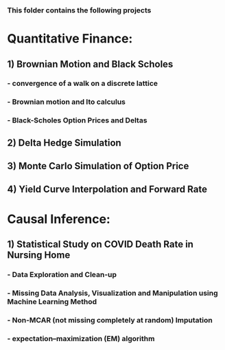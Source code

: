 ### This folder contains the following projects

# Quantitative Finance:

## 1) Brownian Motion and Black Scholes
###   - convergence of a walk on a discrete lattice
###   - Brownian motion and Ito calculus
###   - Black-Scholes Option Prices and Deltas

## 2) Delta Hedge Simulation

## 3) Monte Carlo Simulation of Option Price

## 4) Yield Curve Interpolation and Forward Rate


# Causal Inference:

## 1) Statistical Study on COVID Death Rate in Nursing Home
###   - Data Exploration and Clean-up
###   - Missing Data Analysis, Visualization and Manipulation using Machine Learning Method
###   - Non-MCAR (not missing completely at random) Imputation
###   - expectation–maximization (EM) algorithm
